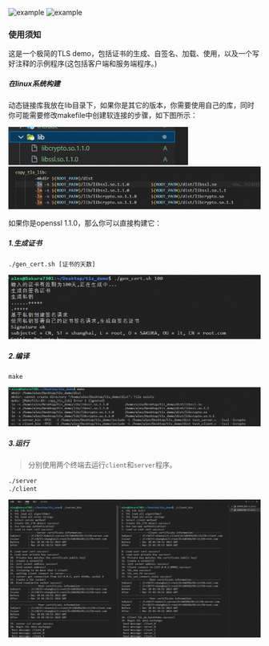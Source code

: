 ![example](https://img.shields.io/badge/tls_demo-v1.0-blue.svg)   ![example](https://img.shields.io/badge/user:-sakura-blue.svg)



### 使用须知

这是一个极简的TLS demo，包括证书的生成、自签名、加载、使用，以及一个写好注释的示例程序(这包括客户端和服务端程序。)

##### 在linux系统构建

动态链接库我放在lib目录下，如果你是其它的版本，你需要使用自己的库，同时你可能需要修改makefile中创建软连接的步骤，如下图所示：

![image-20231220093558829](./image/image-20231220093558829.png)![image-20231220093612296](./image/image-20231220093612296.png)

如果你是openssl 1.1.0，那么你可以直接构建它：

##### 1.生成证书

```
./gen_cert.sh [证书的天数]
```

![image-20231220093901861](./image/image-20231220093901861.png)

##### 2.编译

```
make
```

![image-20231220093927860](./image/image-20231220093927860.png)

##### 3.运行

> 分别使用两个终端去运行`client`和`server`程序。

```
./server
./client
```

![image-20231220094113778](./image/image-20231220094113778.png)

